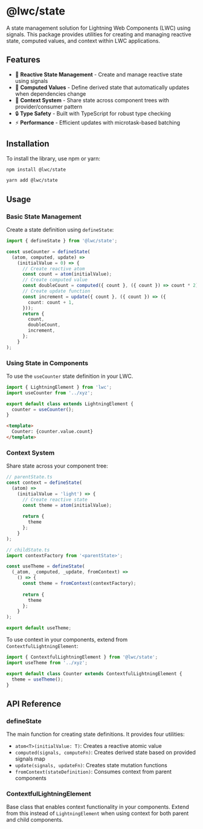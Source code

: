 # @lwc/state

A state management solution for Lightning Web Components (LWC) using signals. This package provides utilities for creating and managing reactive state, computed values, and context within LWC applications.

## Features

- 🔄 **Reactive State Management** - Create and manage reactive state using signals
- 🧮 **Computed Values** - Define derived state that automatically updates when dependencies change
- 🌳 **Context System** - Share state across component trees with provider/consumer pattern
- 🔒 **Type Safety** - Built with TypeScript for robust type checking
- ⚡ **Performance** - Efficient updates with microtask-based batching

## Installation

To install the library, use npm or yarn:

```bash
npm install @lwc/state

yarn add @lwc/state
```

## Usage

### Basic State Management

Create a state definition using `defineState`:

```typescript
import { defineState } from '@lwc/state';

const useCounter = defineState(
  (atom, computed, update) =>
    (initialValue = 0) => {
      // Create reactive atom
      const count = atom(initialValue);
      // Create computed value
      const doubleCount = computed({ count }, ({ count }) => count * 2);
      // Create update function
      const increment = update({ count }, ({ count }) => ({
        count: count + 1,
      }));
      return {
        count,
        doubleCount,
        increment,
      };
    }
);
```


### Using State in Components

To use the `useCounter` state definition in your LWC.

```typescript
import { LightningElement } from 'lwc';
import useCounter from '../xyz';

export default class extends LightningElement {
  counter = useCounter();
}
```
```html
<template>
  Counter: {counter.value.count}
</template>
```

### Context System

Share state across your component tree:

```typescript
// parentState.ts
const context = defineState(
  (atom) =>
    (initialValue = 'light') => {
      // Create reactive state
      const theme = atom(initialValue);
      
      return {
        theme
      };
    }
);

// childState.ts
import contextFactory from '<parentState>';

const useTheme = defineState(
  (_atom, _computed, _update, fromContext) =>
    () => {
      const theme = fromContext(contextFactory);
        
      return {
        theme
      };
    }
);

export default useTheme;

```

To use context in your components, extend from `ContextfulLightningElement`:

```typescript
import { ContextfulLightningElement } from '@lwc/state';
import useTheme from '../xyz';

export default class Counter extends ContextfulLightningElement {
  theme = useTheme();
}
```

## API Reference

### defineState

The main function for creating state definitions. It provides four utilities:

- `atom<T>(initialValue: T)`: Creates a reactive atomic value
- `computed(signals, computeFn)`: Creates derived state based on provided signals map
- `update(signals, updateFn)`: Creates state mutation functions
- `fromContext(stateDefinition)`: Consumes context from parent components

### ContextfulLightningElement

Base class that enables context functionality in your components. Extend from this instead of `LightningElement` when using context for both parent and child components.
